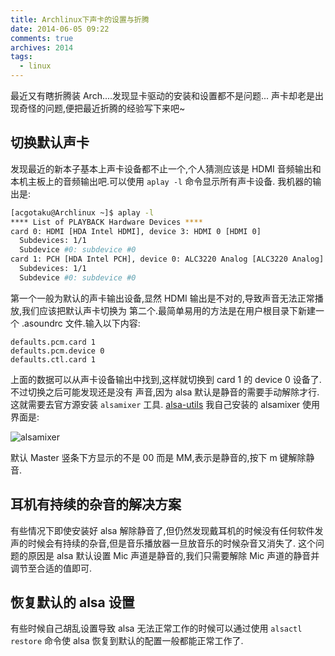 ```yaml
---
title: Archlinux下声卡的设置与折腾
date: 2014-06-05 09:22
comments: true
archives: 2014
tags:
  - linux
---
```


最近又有瞎折腾装 Arch....发现显卡驱动的安装和设置都不是问题...
声卡却老是出现奇怪的问题,便把最近折腾的经验写下来吧~

## 切换默认声卡

发现最近的新本子基本上声卡设备都不止一个,个人猜测应该是 HDMI 音频输出和
本机主板上的音频输出吧.可以使用 `aplay -l` 命令显示所有声卡设备.
我机器的输出是:

```bash
[acgotaku@Archlinux ~]$ aplay -l
**** List of PLAYBACK Hardware Devices ****
card 0: HDMI [HDA Intel HDMI], device 3: HDMI 0 [HDMI 0]
  Subdevices: 1/1
  Subdevice #0: subdevice #0
card 1: PCH [HDA Intel PCH], device 0: ALC3220 Analog [ALC3220 Analog]
  Subdevices: 1/1
  Subdevice #0: subdevice #0
```

第一个一般为默认的声卡输出设备,显然 HDMI 输出是不对的,导致声音无法正常播放,我们应该把默认声卡切换为
第二个.最简单易用的方法是在用户根目录下新建一个 .asoundrc 文件.输入以下内容:

```
defaults.pcm.card 1
defaults.pcm.device 0
defaults.ctl.card 1
```

上面的数据可以从声卡设备输出中找到,这样就切换到 card 1 的 device 0 设备了.不过切换之后可能发现还是没有
声音,因为 alsa 默认是静音的需要手动解除才行. 这就需要去官方源安装 `alsamixer` 工具. [alsa-utils](https://www.archlinux.org/packages/?name=alsa-utils)
我自己安装的 alsamixer 使用界面是:

![alsamixer](~@assets/alsamixer.png)

默认 Master 竖条下方显示的不是 00 而是 MM,表示是静音的,按下 m 键解除静音.

## 耳机有持续的杂音的解决方案

有些情况下即使安装好 alsa 解除静音了,但仍然发现戴耳机的时候没有任何软件发声的时候会有持续的杂音,但是音乐播放器一旦放音乐的时候杂音又消失了.
这个问题的原因是 alsa 默认设置 Mic 声道是静音的,我们只需要解除 Mic 声道的静音并调节至合适的值即可.

## 恢复默认的 alsa 设置

有些时候自己胡乱设置导致 alsa 无法正常工作的时候可以通过使用 `alsactl restore` 命令使 alsa 恢复到默认的配置一般都能正常工作了.
